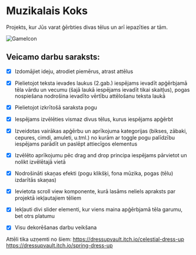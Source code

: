 # Muzikalais Koks
Projekts, kur Jūs varat ģērbties divas tēlus un arī iepazīties ar tām.

![GameIcon](https://user-images.githubusercontent.com/129928522/236454314-a3504485-4c81-40ec-81f2-4c81f8c88c2d.png)
## Veicamo darbu saraksts:
- [x] Izdomājiet ideju, atrodiet piemērus, atrast attēlus
- [x] Pielietojot teksta ievades laukus (2.gab.) iespējams ievadīt apģērbjamā tēla vārdu un vecumu
(šajā laukā iespējams ievadīt tikai skaitļus), pogas nospiešana nodrošina ievadīto vērtību
attēlošanu teksta laukā
- [x] Pielietojot izkrītošā saraksta pogu
- [x] Iespējams izvēlēties vismaz divus tēlus, kurus iespējams apģērbt
- [x] Izveidotas vairākas apģērbu un aprīkojuma kategorijas (bikses, zābaki, cepures, cimdi, amuleti,
u.tml.) no kurām ar toggle pogu palīdzību iespējams parādīt un paslēpt attiecīgos elementus
- [x] Izvēlēto aprīkojumu pēc drag and drop principa iespējams pārvietot un nolikt izvēlētajā vietā
- [x] Nodrošināti skaņas efekti (pogu klikšķi, fona mūzika, pogas (tēlu) izdarītās skaņas)
- [x] Ievietota scroll view komponente, kurā lasāms neliels apraksts par projektā iekļautajiem tēliem
- [x] Iekļauti divi slider elementi, kur viens maina apģērbjamā tēla garumu, bet otrs platumu
- [x] Visu dekorēšanas darbu veikšana



Attēli tika uzņemti no šiem:
https://dressupvault.itch.io/celestial-dress-up
https://dressupvault.itch.io/spring-dress-up
